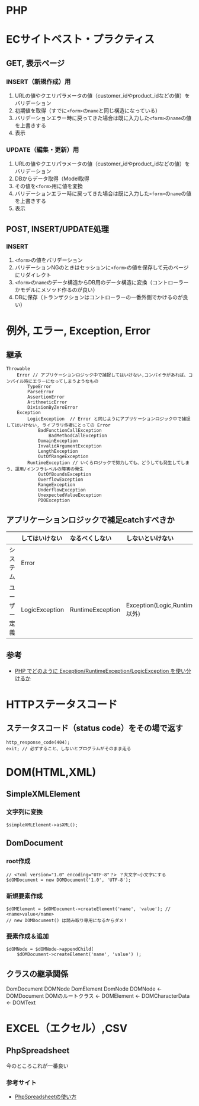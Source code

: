 # PHP

# ECサイトベスト・プラクティス

## GET, 表示ページ

### INSERT（新規作成）用

1. URLの値やクエリパラメータの値（customer_idやproduct_idなどの値）をバリデーション
1. 初期値を取得（すでに`<form>`の`name`と同じ構造になっている）
1. バリデーションエラー時に戻ってきた場合は既に入力した`<form>`の`name`の値を上書きする
1. 表示

### UPDATE（編集・更新）用

1. URLの値やクエリパラメータの値（customer_idやproduct_idなどの値）をバリデーション
1. DBからデータ取得（Model取得
1. その値を`<form>`用に値を変換
1. バリデーションエラー時に戻ってきた場合は既に入力した`<form>`の`name`の値を上書きする
1. 表示

## POST, INSERT/UPDATE処理

###  INSERT

1. `<form>`の値をバリデーション
1. バリデーションNGのときはセッションに`<form>`の値を保存して元のページにリダイレクト
1. `<form>`の`name`のデータ構造からDB用のデータ構造に変換（コントローラーかモデルにメソッド作るのが良い）
1. DBに保存（トランザクションはコントローラーの一番外側でかけるのが良い）

# 例外, エラー, Exception, Error

## 継承
```
Throwable
    Error // アプリケーションロジック中で捕捉してはいけない,コンパイラがあれば、コンパイル時にエラーになってしまうようなもの
        TypeError
        ParseError
        AssertionError
        ArithmeticError
        DivisionByZeroError
    Exception
        LogicException  // Error と同じようにアプリケーションロジック中で捕捉してはいけない, ライブラリ作者にとっての Error 
            BadFunctionCallException
                BadMethodCallException
            DomainException
            InvalidArgumentException
            LengthException
            OutOfRangeException
        RuntimeException // いくらロジックで努力しても、どうしても発生してしまう、運用/インフラレベルの障害の発生
            OutOfBoundsException 
            OverflowException 
            RangeException 
            UnderflowException 
            UnexpectedValueException 
            PDOException 
```

## アプリケーションロジックで補足catchすべきか

| |してはいけない|なるべくしない|しないといけない|
|:---:|:---|:---|:---|
|システム|Error|||
|ユーザー定義|LogicException|RuntimeException|Exception(Logic,Runtime以外)|

## 参考

- [PHP でどのように Exception/RuntimeException/LogicException を使い分けるか](https://qiita.com/tanakahisateru/items/e3e24f3825c4ba0c60e6)


# HTTPステータスコード

## ステータスコード（status code）をその場で返す  

```
http_response_code(404);
exit; // 必ずすること、しないとプログラムがそのまま走る
```

# DOM(HTML,XML)

## SimpleXMLElement

### 文字列に変換

```
$simpleXMLElement->asXML();
```

## DomDocument

### root作成

```
// <?xml version="1.0" encoding="UTF-8"？> ？大文字→小文字にする
$dOMDocument = new DOMDocument('1.0', 'UTF-8');
```

### 新規要素作成

```
$dOMElement = $dOMDocument->createElement('name', 'value'); // <name>value</name>
// new DOMDocument() は読み取り専用になるからダメ！
```

### 要素作成＆追加

```
$dOMNode = $dOMNode->appendChild(
    $dOMDocument->createElement('name', 'value') );
```

## クラスの継承関係
DomDocument DOMNode
DomElement DomNode
DOMNode <- DOMDocument DOMのルートクラス
        <- DOMElement
        <- DOMCharacterData <- DOMText

# EXCEL（エクセル）,CSV

## PhpSpreadsheet

今のところこれが一番良い

### 参考サイト

- [PhpSpreadsheetの使い方](https://qiita.com/sudnonk12/items/a0d58cc0f6ff1c6e2765)